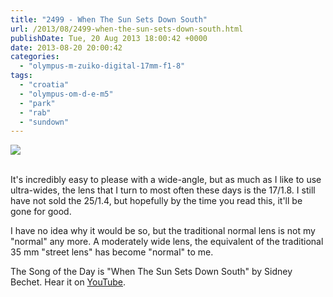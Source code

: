```yaml
---
title: "2499 - When The Sun Sets Down South"
url: /2013/08/2499-when-the-sun-sets-down-south.html
publishDate: Tue, 20 Aug 2013 18:00:42 +0000
date: 2013-08-20 20:00:42
categories: 
  - "olympus-m-zuiko-digital-17mm-f1-8"
tags: 
  - "croatia"
  - "olympus-om-d-e-m5"
  - "park"
  - "rab"
  - "sundown"
---
```

<div class="container">
<div class="center"><a target="_blank" href="https://d25zfm9zpd7gm5.cloudfront.net/1200x1200/2013/20130804_191343_lr.jpg"><img src="https://d25zfm9zpd7gm5.cloudfront.net/0600x0600/2013/20130804_191343_lr.jpg" /></a></div>
</div>
<br />

It's incredibly easy to please with a wide-angle, but as much as I like to use ultra-wides, the lens that I turn to most often these days is the 17/1.8. I still have not sold the 25/1.4, but hopefully by the time you read this, it'll be gone for good. 

I have no idea why it would be so, but the traditional normal lens is not my "normal" any more. A moderately wide lens, the equivalent of the traditional 35&nbsp;mm "street lens" has become "normal" to me.

 The Song of the Day is "When The Sun Sets Down South" by Sidney Bechet. Hear it on <a href="http://www.youtube.com/watch?v=YSyB1wfk_6A" target="_blank">YouTube</a>.

